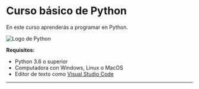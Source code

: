 # Curso básico de Python

En este curso aprenderás a programar en Python.

![Logo de Python]([imagenes\Python-Symbol.png](https://github.com/GonzaDiego/python-curso-basico/blob/main/imagenes/Python-Symbol.png))

**Requisitos:**
- Python 3.6 o superior
- Computadora con Windows, Linux o MacOS
- Editor de texto como [Visual Studio Code](https://code.visualstudio.com/)

----------------------------------------------------------------------------------

